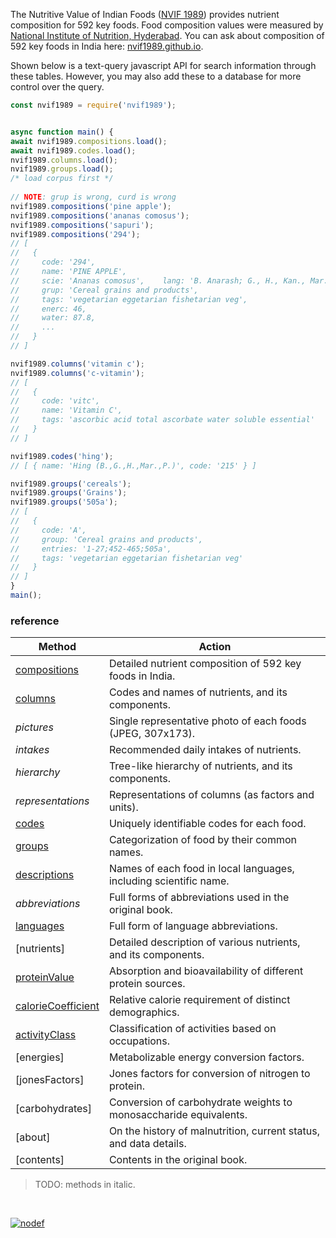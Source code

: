 The Nutritive Value of Indian Foods ([NVIF 1989]) provides nutrient composition for 592 key foods.
Food composition values were measured by [National Institute of Nutrition, Hyderabad]. You can ask about composition of 592 key foods in India here: [nvif1989.github.io].

Shown below is a text-query javascript API for search information through these tables. However, you may also add these to a database for more control over the query.

```javascript
const nvif1989 = require('nvif1989');


async function main() {
await nvif1989.compositions.load();
await nvif1989.codes.load();
nvif1989.columns.load();
nvif1989.groups.load();
/* load corpus first */
 
// NOTE: grup is wrong, curd is wrong
nvif1989.compositions('pine apple');
nvif1989.compositions('ananas comosus');
nvif1989.compositions('sapuri');
nvif1989.compositions('294');
// [
//   {
//     code: '294',
//     name: 'PINE APPLE',
//     scie: 'Ananas comosus',    lang: 'B. Anarash; G., H., Kan., Mar., P. Ananas; Mal. Kayitha chakka; O. Sapuri Anasianas; Tam. Anasi pazham; Tel. Anasa Pandu',
//     grup: 'Cereal grains and products',
//     tags: 'vegetarian eggetarian fishetarian veg',
//     enerc: 46,
//     water: 87.8,
//     ...
//   }
// ]

nvif1989.columns('vitamin c');
nvif1989.columns('c-vitamin');
// [
//   {
//     code: 'vitc',
//     name: 'Vitamin C',
//     tags: 'ascorbic acid total ascorbate water soluble essential'
//   }
// ]

nvif1989.codes('hing');
// [ { name: 'Hing (B.,G.,H.,Mar.,P.)', code: '215' } ]

nvif1989.groups('cereals');
nvif1989.groups('Grains');
nvif1989.groups('505a');
// [
//   {
//     code: 'A',
//     group: 'Cereal grains and products',
//     entries: '1-27;452-465;505a',
//     tags: 'vegetarian eggetarian fishetarian veg'
//   }
// ]
}
main();
```

### reference

| Method                  | Action
|-------------------------|-------
| [compositions]          | Detailed nutrient composition of 592 key foods in India.
| [columns]               | Codes and names of nutrients, and its components.
| *pictures*              | Single representative photo of each foods (JPEG, 307x173).
| *intakes*               | Recommended daily intakes of nutrients.
| *hierarchy*             | Tree-like hierarchy of nutrients, and its components.
| *representations*       | Representations of columns (as factors and units).
| [codes]                 | Uniquely identifiable codes for each food.
| [groups]                | Categorization of food by their common names.
| [descriptions]          | Names of each food in local languages, including scientific name.
| *abbreviations*         | Full forms of abbreviations used in the original book.
| [languages]             | Full form of language abbreviations.
| [nutrients]             | Detailed description of various nutrients, and its components.
| [proteinValue]          | Absorption and bioavailability of different protein sources.
| [calorieCoefficient]    | Relative calorie requirement of distinct demographics.
| [activityClass]         | Classification of activities based on occupations.
| [energies]              | Metabolizable energy conversion factors.
| [jonesFactors]          | Jones factors for conversion of nitrogen to protein.
| [carbohydrates]         | Conversion of carbohydrate weights to monosaccharide equivalents.
| [about]                 | On the history of malnutrition, current status, and data details.
| [contents]              | Contents in the original book.

> TODO: methods in italic.

<br>

[![nodef](https://i.imgur.com/mGVou5c.png)](https://nodef.github.io)

[activityClass]: https://www.npmjs.com/package/@nvif1989/activityclass
[calorieCoefficient]: https://www.npmjs.com/package/@nvif1989/caloriecoefficient
[codes]: https://www.npmjs.com/package/@nvif1989/codes
[columns]: https://www.npmjs.com/package/@nvif1989/columns
[compositions]: https://www.npmjs.com/package/@nvif1989/compositions
[descriptions]: https://www.npmjs.com/package/@nvif1989/descriptions
[groups]: https://www.npmjs.com/package/@nvif1989/groups
[languages]: https://www.npmjs.com/package/@nvif1989/languages
[proteinValue]: https://www.npmjs.com/package/@nvif1989/proteinvalue
[NVIF 1989]: https://www.icmr.nic.in/content/nutritive-value-indian-foods-nvif-c-gopalan-b-v-rama-sastri-sc-balasubramanian-revised
[nvif1989.github.io]: https://nvif1989.github.io
[National Institute of Nutrition, Hyderabad]: https://www.nin.res.in/
